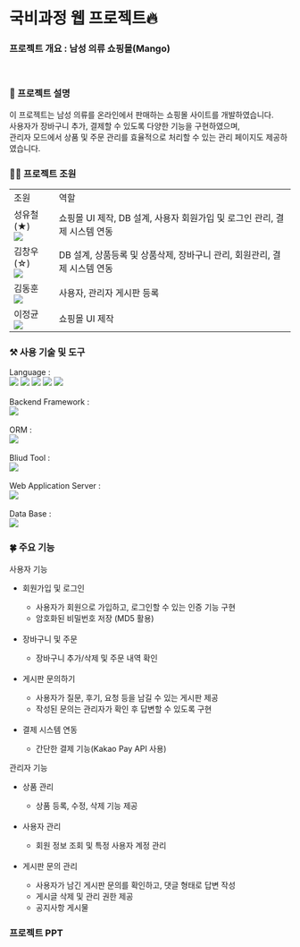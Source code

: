 # 국비과정 웹 프로젝트🔥

### 프로젝트 개요 : 남성 의류 쇼핑몰(Mango)
<br>

### 📌 프로젝트 설명
이 프로젝트는 남성 의류를 온라인에서 판매하는 쇼핑몰 사이트를 개발하였습니다. <br>
사용자가 장바구니 추가, 결제할 수 있도록 다양한 기능을 구현하였으며, <br>
관리자 모드에서 상품 및 주문 관리를 효율적으로 처리할 수 있는 관리 페이지도 제공하였습니다.

### 🧑‍💻 프로젝트 조원
<table>
  <tr><td>조원</td><td>역할</td></tr>
  <tr><td>성유철(★)<br><a href="https://github.com/Yu-Cheol"><img src="https://img.shields.io/badge/GitHub-181717.svg?style=flat&logo=github&logoColor=white" /></a></td><td>쇼핑몰 UI 제작, DB 설계, 사용자 회원가입 및 로그인 관리, 결제 시스템 연동</td></tr>
  <tr><td>김창우(☆)<br><a href="https://github.com/Changwoo3132"><img src="https://img.shields.io/badge/GitHub-181717.svg?style=flat&logo=github&logoColor=white" /></a></td><td>DB 설계, 상품등록 및 상품삭제, 장바구니 관리, 회원관리, 결제 시스템 연동 </td></tr>
  <tr><td>김동훈<br><a href="https://github.com/donghoon3417"><img src="https://img.shields.io/badge/GitHub-181717.svg?style=flat&logo=github&logoColor=white" /></a></td><td>사용자, 관리자 게시판 등록</td></tr>
  <tr><td>이정균<br><a href="https://github.com/leejungKy"><img src="https://img.shields.io/badge/GitHub-181717.svg?style=flat&logo=github&logoColor=white" /></a></td><td>쇼핑몰 UI 제작</td></tr>
</table>

### ⚒️ 사용 기술 및 도구
Language : <br>
<img src="https://img.shields.io/badge/JAVA-007396?style=flat&logo=OpenJDK&logoColor=white"/>
<img src="https://img.shields.io/badge/HTML5-E34F26.svg?style=flat&logo=html5&logoColor=white"/>
<img src="https://img.shields.io/badge/CSS3-1572B6.svg?style=flat&logo=css3&logoColor=white" />
<img src="https://img.shields.io/badge/JavaScript-F7DF1E.svg?style=flat&logo=javascript&logoColor=20232a" />
<img src="https://img.shields.io/badge/JQuery-0769AD.svg?style=flat&logo=jquery&logoColor=white" />
<br><br>
Backend Framework : <br>
<img src="https://img.shields.io/badge/SpringBoot-6DB33F.svg?style=flat&logo=springboot&logoColor=white" />
<br><br>
ORM : <br>
<img src="https://img.shields.io/badge/MyBatis-DD0700.svg?style=flat&logo=mybatis&logoColor=white" />
<br><br>
Bliud Tool : <br>
<img src="https://img.shields.io/badge/Maven-C71A36.svg?style=flat&logo=apachemaven&logoColor=white" />
<br><br>
Web Application Server : <br>
<img src="https://img.shields.io/badge/ApacheTomcat-F8DC75?style=flat&logo=apachetomcat&logoColor=black" />
<br><br>
Data Base : <br>
<img src="https://img.shields.io/badge/Oracle-F80000?style=flat&logo=oracle&logoColor=white" />

### 🍀 주요 기능
<div>
  사용자 기능
    <ul>
      <li>회원가입 및 로그인</li>
      <ul>
        <li>사용자가 회원으로 가입하고, 로그인할 수 있는 인증 기능 구현</li>
        <li>암호화된 비밀번호 저장 (MD5 활용)</li>
      </ul>&nbsp
      <li>장바구니 및 주문</li>
      <ul>
        <li>장바구니 추가/삭제 및 주문 내역 확인</li>
      </ul>&nbsp
      <li>게시판 문의하기</li>
      <ul>
        <li>사용자가 질문, 후기, 요청 등을 남길 수 있는 게시판 제공</li>
        <li>작성된 문의는 관리자가 확인 후 답변할 수 있도록 구현</li>
      </ul>&nbsp
      <li>결제 시스템 연동</li>
      <ul>
        <li>간단한 결제 기능(Kakao Pay API 사용)</li>
      </ul>
    </ul>
  관리자 기능
    <ul>
      <li>상품 관리</li>
      <ul>
        <li>상품 등록, 수정, 삭제 기능 제공</li>
      </ul>&nbsp
      <li>사용자 관리</li>
      <ul>
        <li>회원 정보 조회 및 특정 사용자 계정 관리</li>
      </ul>&nbsp
      <li>게시판 문의 관리</li>
      <ul>
        <li>사용자가 남긴 게시판 문의를 확인하고, 댓글 형태로 답변 작성</li>
        <li>게시글 삭제 및 관리 권한 제공</li>
        <li>공지사항 게시물</li>
      </ul>
    </ul>
</div>

### 프로젝트 PPT
